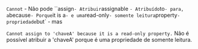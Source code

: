`Cannot` - Não pode
``assign` - Atribuir
`assignable ` - Atribuído
`to` - para, a
`because` - Porque
`it is a` - e uma
`read-only` - somente leitura
`property` - propriedade
`but` - mas

`Cannot assign to 'chaveA' because it is a read-only property.`
Não é possível atribuir a 'chaveA' porque é uma propriedade de somente leitura.

